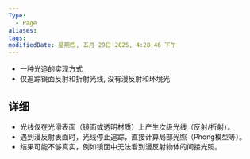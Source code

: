 ```yaml
---
Type:
  - Page
aliases: 
tags: 
modifiedDate: 星期四, 五月 29日 2025, 4:28:46 下午
---
```

- 一种光追的实现方式
- 仅追踪镜面反射和折射光线, 没有漫反射和环境光

## 详细

- 光线仅在光滑表面（镜面或透明材质）上产生次级光线（反射/折射）。
- 遇到漫反射表面时，光线停止追踪，直接计算局部光照（Phong模型等）。
- 结果可能不够真实，例如镜面中无法看到漫反射物体的间接光照。
